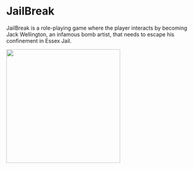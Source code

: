 <h1> JailBreak </h1>
<p> JailBreak is a role-playing game where the player interacts by becoming Jack Wellington, an infamous bomb artist, that needs to escape his confinement in Essex Jail.</p>
<img src "/m1awu/Game-JailBreak/master/titlescreen.PNG" width= "300" height= "300">

